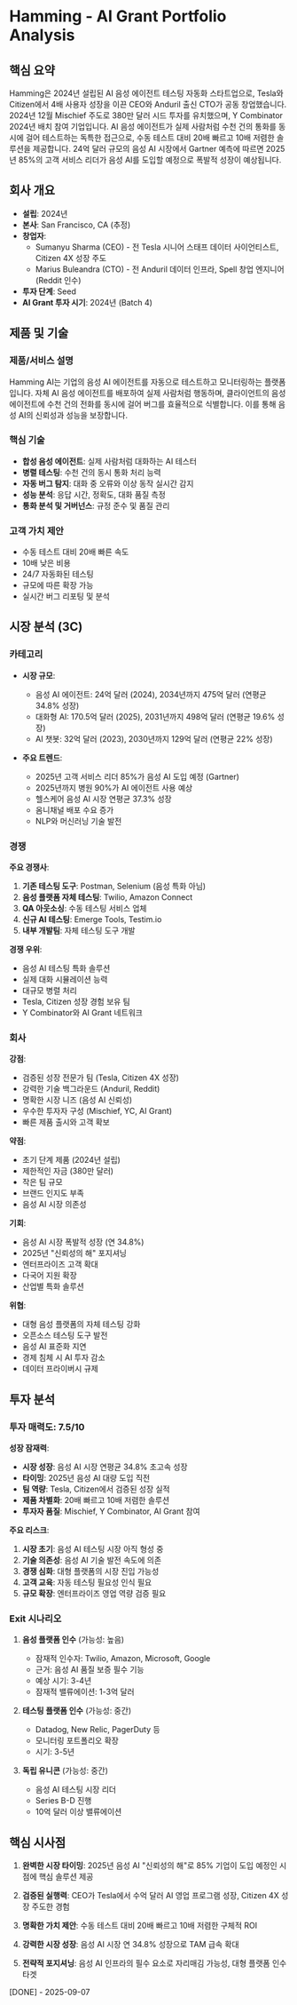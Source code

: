 # Hamming - AI Grant Portfolio Analysis

## 핵심 요약
Hamming은 2024년 설립된 AI 음성 에이전트 테스팅 자동화 스타트업으로, Tesla와 Citizen에서 4배 사용자 성장을 이끈 CEO와 Anduril 출신 CTO가 공동 창업했습니다. 2024년 12월 Mischief 주도로 380만 달러 시드 투자를 유치했으며, Y Combinator 2024년 배치 참여 기업입니다. AI 음성 에이전트가 실제 사람처럼 수천 건의 통화를 동시에 걸어 테스트하는 독특한 접근으로, 수동 테스트 대비 20배 빠르고 10배 저렴한 솔루션을 제공합니다. 24억 달러 규모의 음성 AI 시장에서 Gartner 예측에 따르면 2025년 85%의 고객 서비스 리더가 음성 AI를 도입할 예정으로 폭발적 성장이 예상됩니다.

## 회사 개요
- **설립**: 2024년
- **본사**: San Francisco, CA (추정)
- **창업자**: 
  - Sumanyu Sharma (CEO) - 전 Tesla 시니어 스태프 데이터 사이언티스트, Citizen 4X 성장 주도
  - Marius Buleandra (CTO) - 전 Anduril 데이터 인프라, Spell 창업 엔지니어 (Reddit 인수)
- **투자 단계**: Seed
- **AI Grant 투자 시기**: 2024년 (Batch 4)

## 제품 및 기술

### 제품/서비스 설명
Hamming AI는 기업의 음성 AI 에이전트를 자동으로 테스트하고 모니터링하는 플랫폼입니다. 자체 AI 음성 에이전트를 배포하여 실제 사람처럼 행동하며, 클라이언트의 음성 에이전트에 수천 건의 전화를 동시에 걸어 버그를 효율적으로 식별합니다. 이를 통해 음성 AI의 신뢰성과 성능을 보장합니다.

### 핵심 기술
- **합성 음성 에이전트**: 실제 사람처럼 대화하는 AI 테스터
- **병렬 테스팅**: 수천 건의 동시 통화 처리 능력
- **자동 버그 탐지**: 대화 중 오류와 이상 동작 실시간 감지
- **성능 분석**: 응답 시간, 정확도, 대화 품질 측정
- **통화 분석 및 거버넌스**: 규정 준수 및 품질 관리

### 고객 가치 제안
- 수동 테스트 대비 20배 빠른 속도
- 10배 낮은 비용
- 24/7 자동화된 테스팅
- 규모에 따른 확장 가능
- 실시간 버그 리포팅 및 분석

## 시장 분석 (3C)

### 카테고리
- **시장 규모**: 
  - 음성 AI 에이전트: 24억 달러 (2024), 2034년까지 475억 달러 (연평균 34.8% 성장)
  - 대화형 AI: 170.5억 달러 (2025), 2031년까지 498억 달러 (연평균 19.6% 성장)
  - AI 챗봇: 32억 달러 (2023), 2030년까지 129억 달러 (연평균 22% 성장)

- **주요 트렌드**:
  - 2025년 고객 서비스 리더 85%가 음성 AI 도입 예정 (Gartner)
  - 2025년까지 병원 90%가 AI 에이전트 사용 예상
  - 헬스케어 음성 AI 시장 연평균 37.3% 성장
  - 옴니채널 배포 수요 증가
  - NLP와 머신러닝 기술 발전

### 경쟁

**주요 경쟁사**:
1. **기존 테스팅 도구**: Postman, Selenium (음성 특화 아님)
2. **음성 플랫폼 자체 테스팅**: Twilio, Amazon Connect
3. **QA 아웃소싱**: 수동 테스팅 서비스 업체
4. **신규 AI 테스팅**: Emerge Tools, Testim.io
5. **내부 개발팀**: 자체 테스팅 도구 개발

**경쟁 우위**:
- 음성 AI 테스팅 특화 솔루션
- 실제 대화 시뮬레이션 능력
- 대규모 병렬 처리
- Tesla, Citizen 성장 경험 보유 팀
- Y Combinator와 AI Grant 네트워크

### 회사

**강점**:
- 검증된 성장 전문가 팀 (Tesla, Citizen 4X 성장)
- 강력한 기술 백그라운드 (Anduril, Reddit)
- 명확한 시장 니즈 (음성 AI 신뢰성)
- 우수한 투자자 구성 (Mischief, YC, AI Grant)
- 빠른 제품 출시와 고객 확보

**약점**:
- 초기 단계 제품 (2024년 설립)
- 제한적인 자금 (380만 달러)
- 작은 팀 규모
- 브랜드 인지도 부족
- 음성 AI 시장 의존성

**기회**:
- 음성 AI 시장 폭발적 성장 (연 34.8%)
- 2025년 "신뢰성의 해" 포지셔닝
- 엔터프라이즈 고객 확대
- 다국어 지원 확장
- 산업별 특화 솔루션

**위협**:
- 대형 음성 플랫폼의 자체 테스팅 강화
- 오픈소스 테스팅 도구 발전
- 음성 AI 표준화 지연
- 경제 침체 시 AI 투자 감소
- 데이터 프라이버시 규제

## 투자 분석

### 투자 매력도: 7.5/10

**성장 잠재력**:
- **시장 성장**: 음성 AI 시장 연평균 34.8% 초고속 성장
- **타이밍**: 2025년 음성 AI 대량 도입 직전
- **팀 역량**: Tesla, Citizen에서 검증된 성장 실적
- **제품 차별화**: 20배 빠르고 10배 저렴한 솔루션
- **투자자 품질**: Mischief, Y Combinator, AI Grant 참여

**주요 리스크**:
1. **시장 초기**: 음성 AI 테스팅 시장 아직 형성 중
2. **기술 의존성**: 음성 AI 기술 발전 속도에 의존
3. **경쟁 심화**: 대형 플랫폼의 시장 진입 가능성
4. **고객 교육**: 자동 테스팅 필요성 인식 필요
5. **규모 확장**: 엔터프라이즈 영업 역량 검증 필요

### Exit 시나리오
1. **음성 플랫폼 인수** (가능성: 높음)
   - 잠재적 인수자: Twilio, Amazon, Microsoft, Google
   - 근거: 음성 AI 품질 보증 필수 기능
   - 예상 시기: 3-4년
   - 잠재적 밸류에이션: 1-3억 달러

2. **테스팅 플랫폼 인수** (가능성: 중간)
   - Datadog, New Relic, PagerDuty 등
   - 모니터링 포트폴리오 확장
   - 시기: 3-5년

3. **독립 유니콘** (가능성: 중간)
   - 음성 AI 테스팅 시장 리더
   - Series B-D 진행
   - 10억 달러 이상 밸류에이션

## 핵심 시사점

1. **완벽한 시장 타이밍**: 2025년 음성 AI "신뢰성의 해"로 85% 기업이 도입 예정인 시점에 핵심 솔루션 제공

2. **검증된 실행력**: CEO가 Tesla에서 수억 달러 AI 영업 프로그램 성장, Citizen 4X 성장 주도한 경험

3. **명확한 가치 제안**: 수동 테스트 대비 20배 빠르고 10배 저렴한 구체적 ROI

4. **강력한 시장 성장**: 음성 AI 시장 연 34.8% 성장으로 TAM 급속 확대

5. **전략적 포지셔닝**: 음성 AI 인프라의 필수 요소로 자리매김 가능성, 대형 플랫폼 인수 타겟

[DONE] - 2025-09-07